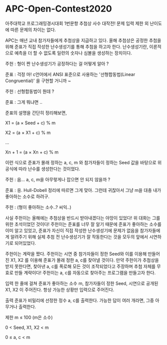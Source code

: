 # APC-Open-Contest2020
아주대학교 프로그래밍경시대회 1번문항
추첨상 사수 대작전! 
문제
입력 제한 외 난이도에 따른 문제의 차이는 없다.

APC는 매년 교내 참가자들에게 추첨상을 지급하고 있다. 올해 추첨상은 공정한 추첨을 위해 준표가 직접 작성한 난수생성기를 통해 추첨을 하고자 한다. 난수생성기란, 이론적으로 예측을 더 할 수 없도록 일련의 숫자나 심볼을 생성하는 장치이다.

주헌 : 형이 짠 난수생성기가 공정하다는 걸 어떻게 알아 ?

준표 : 걱정 마! c언어에서 ANSI 표준으로 사용하는 '선형합동법(Linear Congruential)' 을 구현할 거니까 ~

주헌 : 선형합동법이 뭔데 ?

준표 : 그게 뭐냐면 ..

준표의 설명을 간단히 정리해보면,

X1 = (a × Seed + c) % m

X2 = (a × X1 + c) % m

...

Xn + 1 = (a × Xn + c) % m

이런 식으로 준표가 몰래 정하는 a, c, m 와 참가자들이 정하는 Seed 값을 바탕으로 위 공식에 따라 난수를 생성한다는 것이었다.

주헌 : 음... a, c, m을 아무렇게나 잡으면 안 되지 않을까 ?

준표 : 응. Hull-Dobell 정리에 따르면 그게 맞아. 그런데 귀찮아서 그냥 m을 대충 내가 좋아하는 소수로 하려구.

주헌 : (형이 좋아하는 소수..? 씨익..)

사실 주헌이는 올해에는 추첨상을 반드시 받아내겠다는 야망이 있었다! 위 대화는 그를 위한 초석이었던 것이다! 주헌이는 준표를 너무 잘 알기 때문에 준표가 좋아하는 소수를 이미 알고 있었고, 준표가 자신이 직접 작성한 난수생성기에 문제가 없음을 참가자들에게 알려주기 위해 실제 추첨 전 난수생성기가 잘 작동한다는 것을 모두의 앞에서 시연하기로 되어있었다.

주헌이는 계략을 짰다. 주헌이는 시연 중 참가자들이 정한 Seed와 이를 이용해 만들어진 X1, X2 를 이용해 준표가 몰래 정한 a, c를 찾아낼 것이다. 만약 주헌이가 추첨상을 받지 못한다면, 찾아낸 a, c를 폭로해 모든 것이 조작되었다고 주장하며 추첨 자체를 무효로 만들 계략이다! 주헌이는 a, c를 자동으로 찾아주는 프로그램을 만들고자 한다.

입력
한 줄에 걸쳐 준표가 좋아하는 소수 m, 참가자들이 정한 Seed, 시연으로 공개된 X1, X2 이 주어진다. 항상 가능한 상황만 입력으로 주어진다.

출력
준표가 비밀리에 선정한 정수 a, c를 출력한다. 가능한 답이 여러 개라면, 그중 아무거나 출력한다.

제한
m ≤ 100 (m은 소수)

0 < Seed, X1, X2 < m

0 ≤ a, c < m
